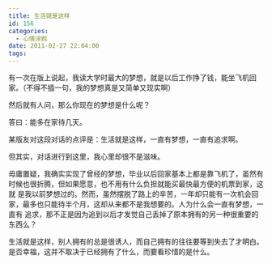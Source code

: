 ```yaml
---
title: 生活就是这样
id: 156
categories:
  - 心情涂鸦
date: 2011-02-27 22:04:00
tags:
---
```


<div id="blogContent" class="text-article">

有一次在版上说起，我读大学时最大的梦想，就是以后工作挣了钱，能坐飞机回家。（不得不插一句，我的梦想真是又简单又现实啊）

然后就有人问，那么你现在的梦想是什么呢？

答曰：能多在家待几天。

某版友对这段对话的点评是：生活就是这样，一直有梦想，一直有追求啊。

但其实，对话进行到这里，我心里却很不是滋味。

毋庸置疑，我确实实现了曾经的梦想，毕业以后回家基本上都是靠飞机了，虽然有时候也很折腾，但如果愿意，也不用有什么负担就能买最快最方便的机票到家，这就
是我以前梦想过的。然而，虽然摆脱了路上的辛苦，一年却只能有一次机会回家，最多也只能待半个月，这却从来都不是我想要的。人为什么会一直有梦想，一直有
追求，那不正是因为追到以后才发觉自己丢掉了原本拥有的另一种很重要的东西么？

生活就是这样，别人拥有的总是很诱人，而自己拥有的往往要等到失去了才明白。是否幸福，这并不取决于已经拥有了什么，而要看珍惜的是什么。

</div>